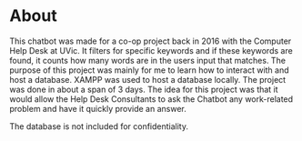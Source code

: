 # About

<p>This chatbot was made for a co-op project back in 2016 with the Computer Help Desk at UVic. It filters for specific keywords
and if these keywords are found, it counts how many words are in the users input that matches. The purpose of this project was
mainly for me to learn how to interact with and host a database. XAMPP was used to host a database locally. The project was done in about a span of 3 days. The idea for this project was that it would allow the Help Desk Consultants to ask the Chatbot any work-related problem and have it quickly provide an answer.

The database is not included for confidentiality. 
</p>
